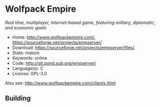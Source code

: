 # Wolfpack Empire

_Real time, multiplayer, Internet-based game, featuring military, diplomatic, and economic goals._

- Home: http://www.wolfpackempire.com/, https://sourceforge.net/projects/empserver/
- Download: https://sourceforge.net/projects/empserver/files/
- State: mature
- Keywords: online
- Code: http://git.pond.sub.org/empserver/
- Language(s): C
- License: GPL-3.0

Also see: http://www.wolfpackempire.com/clients.html

## Building

